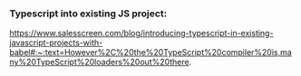 
### Typescript into existing JS project:
 https://www.salesscreen.com/blog/introducing-typescript-in-existing-javascript-projects-with-babel#:~:text=However%2C%20the%20TypeScript%20compiler%20is,many%20TypeScript%20loaders%20out%20there.